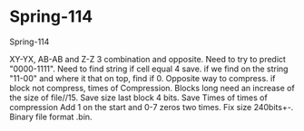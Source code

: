 # Spring-114
Spring-114

XY-YX, AB-AB and Z-Z 3 combination and opposite. Need to try to predict "0000-1111". Need to find string if cell equal 4 save. if we find on the string "11-00" and where it that on top, find if 0. Opposite way to compress. if block not compress, times of Compression. Blocks long need an increase of the size of file//15. Save size last block 4 bits. Save Times of times of compression Add 1 on the start and 0-7 zeros two times. Fix size 240bits+-. Binary file format .bin.
